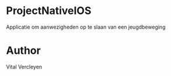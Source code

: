 # ProjectNativeIOS

Applicatie om aanwezigheden op te slaan van een jeugdbeweging


# Author

Vital Vercleyen

